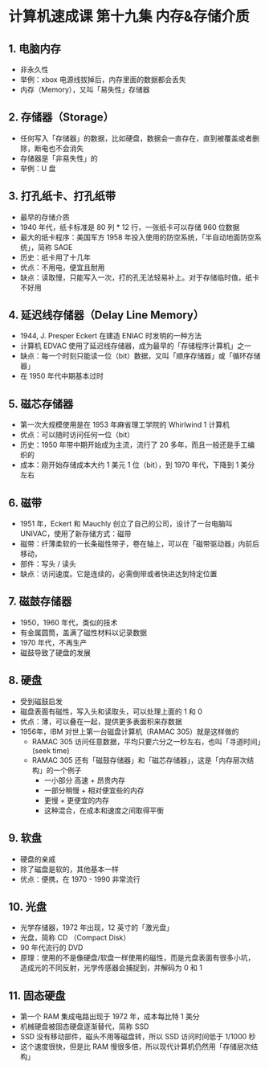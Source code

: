 # 计算机速成课 第十九集 内存&存储介质

## 1. 电脑内存
  - 非永久性
  - 举例：xbox 电源线拔掉后，内存里面的数据都会丢失
  - 内存（Memory），又叫「易失性」存储器
  

## 2. 存储器（Storage）
  - 任何写入「存储器」的数据，比如硬盘，数据会一直存在，直到被覆盖或者删除，断电也不会消失
  - 存储器是「非易失性」的
  -  举例：U 盘


## 3. 打孔纸卡、打孔纸带
 - 最早的存储介质
 - 1940 年代，纸卡标准是 80 列 * 12 行，一张纸卡可以存储 960 位数据
 - 最大的纸卡程序：美国军方 1958 年投入使用的防空系统，「半自动地面防空系统」，简称 SAGE
 - 历史：纸卡用了十几年
 - 优点：不用电，便宜且耐用
 - 缺点：读取慢，只能写入一次，打的孔无法轻易补上。对于存储临时值，纸卡不好用
    
    
## 4. 延迟线存储器（Delay Line Memory）
  - 1944, J. Presper Eckert 在建造 ENIAC 时发明的一种方法
  - 计算机 EDVAC 使用了延迟线存储器，成为最早的「存储程序计算机」之一
  - 缺点：每一个时刻只能读一位（bit）数据，又叫「顺序存储器」或「循环存储器」
  - 在 1950 年代中期基本过时

## 5. 磁芯存储器
  - 第一次大规模使用是在 1953 年麻省理工学院的 Whirlwind 1 计算机
  - 优点：可以随时访问任何一位（bit）
  - 历史：1950 年带中期开始成为主流，流行了 20 多年，而且一般还是手工编织的
  - 成本：刚开始存储成本大约 1 美元 1 位（bit），到 1970 年代，下降到 1 美分左右
    

## 6. 磁带
  - 1951 年，Eckert 和 Mauchly 创立了自己的公司，设计了一台电脑叫 UNIVAC，使用了新存储方式：磁带
  - 磁带：纤薄柔软的一长条磁性带子，卷在轴上，可以在「磁带驱动器」内前后移动，
  - 部件：写头 / 读头
  - 缺点：访问速度。它是连续的，必需倒带或者快进达到特定位置


## 7. 磁鼓存储器
  - 1950，1960 年代，类似的技术
  - 有金属圆筒，盖满了磁性材料以记录数据
  - 1970 年代，不再生产
  - 磁鼓导致了硬盘的发展


## 8. 硬盘
  - 受到磁鼓启发
  - 磁盘表面有磁性，写入头和读取头，可以处理上面的 1 和 0
  - 优点：薄，可以叠在一起，提供更多表面积来存数据
  - 1956年，IBM 对世上第一台磁盘计算机（RAMAC 305）就是这样做的
      - RAMAC 305 访问任意数据，平均只要六分之一秒左右，也叫「寻道时间」(seek time)
      - RAMAC 305 还有「磁鼓存储器」和「磁芯存储器」，这是「内存层次结构」的一个例子
        - 一小部分 高速 + 昂贵内存
        - 一部分稍慢 + 相对便宜些的内存
        - 更慢 + 更便宜的内存
        - 这种混合，在成本和速度之间取得平衡
  

## 9. 软盘
  - 硬盘的亲戚
  - 除了磁盘是软的，其他基本一样
  - 优点：便携，在 1970 - 1990 非常流行


## 10. 光盘
  - 光学存储器，1972 年出现，12 英寸的「激光盘」
  - 光盘，简称 CD （Compact Disk）
  - 90 年代流行的 DVD
  - 原理：使用的不是像硬盘/软盘一样使用的磁性，而是光盘表面有很多小坑，造成光的不同反射，光学传感器会捕捉到，并解码为 0 和 1


## 11. 固态硬盘
  - 第一个 RAM 集成电路出现于 1972 年，成本每比特 1 美分
  - 机械硬盘被固态硬盘逐渐替代，简称 SSD
  - SSD 没有移动部件，磁头不用等磁盘转，所以 SSD 访问时间低于 1/1000 秒
  - 这个速度很快，但是比 RAM 慢很多倍，所以现代计算机仍然用「存储层次结构」






